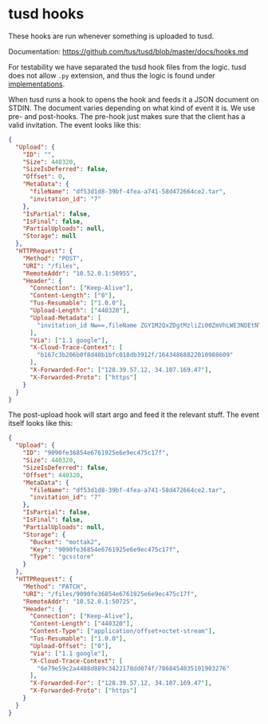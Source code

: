 # tusd hooks

These hooks are run whenever something is uploaded to tusd.

Documentation: https://github.com/tus/tusd/blob/master/docs/hooks.md

For testability we have separated the tusd hook files from the logic. tusd does not allow `.py` extension, and thus the
logic is found under [implementations](implementations).

When tusd runs a hook to opens the hook and feeds it a JSON document on STDIN. The document varies depending on what
kind of event it is. We use pre- and post-hooks. The pre-hook just makes sure that the client has a valid invitation.
The event looks like this:
```Json
{
  "Upload": {
    "ID": "",
    "Size": 440320,
    "SizeIsDeferred": false,
    "Offset": 0,
    "MetaData": {
      "fileName": "df53d1d8-39bf-4fea-a741-58d472664ce2.tar",
      "invitation_id": "7"
    },
    "IsPartial": false,
    "IsFinal": false,
    "PartialUploads": null,
    "Storage": null
  },
  "HTTPRequest": {
    "Method": "POST",
    "URI": "/files",
    "RemoteAddr": "10.52.0.1:58955",
    "Header": {
      "Connection": ["Keep-Alive"],
      "Content-Length": ["0"],
      "Tus-Resumable": ["1.0.0"],
      "Upload-Length": ["440320"],
      "Upload-Metadata": [
        "invitation_id Nw==,fileName ZGY1M2QxZDgtMzliZi00ZmVhLWE3NDEtNThkNDcyNjY0Y2UyLnRhcg=="
      ],
      "Via": ["1.1 google"],
      "X-Cloud-Trace-Context": [
        "b167c3b206b0f8d40b1bfc018db3912f/16434868822010988609"
      ],
      "X-Forwarded-For": ["128.39.57.12, 34.107.169.47"],
      "X-Forwarded-Proto": ["https"]
    }
  }
}
```
The post-upload hook will start argo and feed it the relevant stuff. The event itself looks like this:

```json
{
  "Upload": {
    "ID": "9090fe36854e6761925e6e9ec475c17f",
    "Size": 440320,
    "SizeIsDeferred": false,
    "Offset": 440320,
    "MetaData": {
      "fileName": "df53d1d8-39bf-4fea-a741-58d472664ce2.tar",
      "invitation_id": "7"
    },
    "IsPartial": false,
    "IsFinal": false,
    "PartialUploads": null,
    "Storage": {
      "Bucket": "mottak2",
      "Key": "9090fe36854e6761925e6e9ec475c17f",
      "Type": "gcsstore"
    }
  },
  "HTTPRequest": {
    "Method": "PATCH",
    "URI": "/files/9090fe36854e6761925e6e9ec475c17f",
    "RemoteAddr": "10.52.0.1:50725",
    "Header": {
      "Connection": ["Keep-Alive"],
      "Content-Length": ["440320"],
      "Content-Type": ["application/offset+octet-stream"],
      "Tus-Resumable": ["1.0.0"],
      "Upload-Offset": ["0"],
      "Via": ["1.1 google"],
      "X-Cloud-Trace-Context": [
        "6e79e59c2a4408d889c3422178dd074f/7868454035101903276"
      ],
      "X-Forwarded-For": ["128.39.57.12, 34.107.169.47"],
      "X-Forwarded-Proto": ["https"]
    }
  }
}
```
